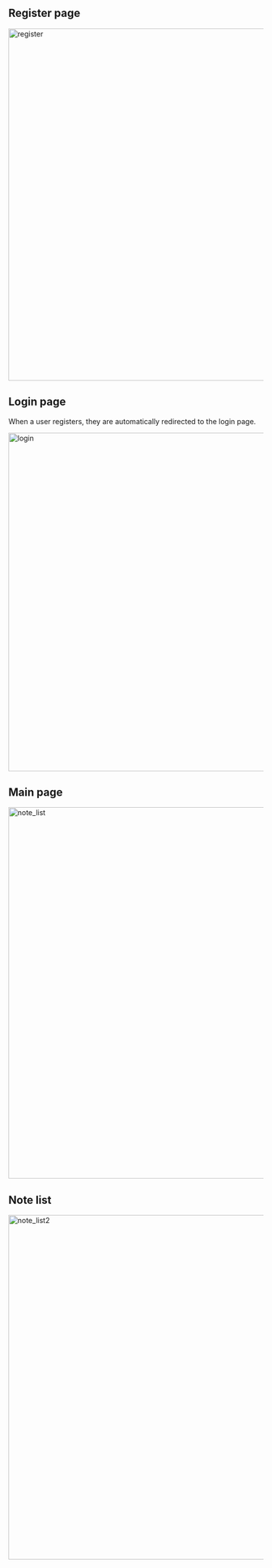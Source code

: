 ## Register page

<img width="696" alt="register" src="https://github.com/user-attachments/assets/2da1935a-c2ed-4b3d-a353-0a8dc908829b" />

## Login page
When a user registers, they are automatically redirected to the login page.

<img width="669" alt="login" src="https://github.com/user-attachments/assets/62340e50-7891-4d1c-86be-42a2935dfaab" />

## Main page

<img width="734" alt="note_list" src="https://github.com/user-attachments/assets/52b7139e-a944-43d6-8a1c-738c92eab308" />

## Note list

<img width="681" alt="note_list2" src="https://github.com/user-attachments/assets/339d6fd0-b21d-44de-9139-6e650786b4ef" />
